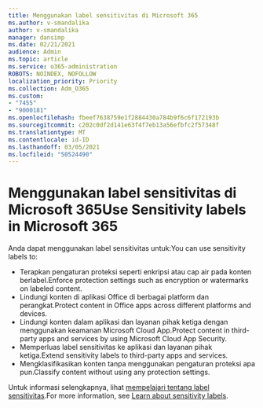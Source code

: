```yaml
---
title: Menggunakan label sensitivitas di Microsoft 365
ms.author: v-smandalika
author: v-smandalika
manager: dansimp
ms.date: 02/21/2021
audience: Admin
ms.topic: article
ms.service: o365-administration
ROBOTS: NOINDEX, NOFOLLOW
localization_priority: Priority
ms.collection: Adm_O365
ms.custom:
- "7455"
- "9000181"
ms.openlocfilehash: fbeef7638759e1f2884430a784b9f6c6f172193b
ms.sourcegitcommit: c202c0df2d141e63f4f7eb13a56efbfc2f57348f
ms.translationtype: MT
ms.contentlocale: id-ID
ms.lasthandoff: 03/05/2021
ms.locfileid: "50524490"
---
```

# <a name="use-sensitivity-labels-in-microsoft-365"></a><span data-ttu-id="8554d-102">Menggunakan label sensitivitas di Microsoft 365</span><span class="sxs-lookup"><span data-stu-id="8554d-102">Use Sensitivity labels in Microsoft 365</span></span>

<span data-ttu-id="8554d-103">Anda dapat menggunakan label sensitivitas untuk:</span><span class="sxs-lookup"><span data-stu-id="8554d-103">You can use sensitivity labels to:</span></span>
- <span data-ttu-id="8554d-104">Terapkan pengaturan proteksi seperti enkripsi atau cap air pada konten berlabel.</span><span class="sxs-lookup"><span data-stu-id="8554d-104">Enforce protection settings such as encryption or watermarks on labeled content.</span></span>
- <span data-ttu-id="8554d-105">Lindungi konten di aplikasi Office di berbagai platform dan perangkat.</span><span class="sxs-lookup"><span data-stu-id="8554d-105">Protect content in Office apps across different platforms and devices.</span></span>
- <span data-ttu-id="8554d-106">Lindungi konten dalam aplikasi dan layanan pihak ketiga dengan menggunakan keamanan Microsoft Cloud App.</span><span class="sxs-lookup"><span data-stu-id="8554d-106">Protect content in third-party apps and services by using Microsoft Cloud App Security.</span></span>
- <span data-ttu-id="8554d-107">Memperluas label sensitivitas ke aplikasi dan layanan pihak ketiga.</span><span class="sxs-lookup"><span data-stu-id="8554d-107">Extend sensitivity labels to third-party apps and services.</span></span>
- <span data-ttu-id="8554d-108">Mengklasifikasikan konten tanpa menggunakan pengaturan proteksi apa pun.</span><span class="sxs-lookup"><span data-stu-id="8554d-108">Classify content without using any protection settings.</span></span>

<span data-ttu-id="8554d-109">Untuk informasi selengkapnya, lihat [mempelajari tentang label sensitivitas](https://docs.microsoft.com/microsoft-365/compliance/sensitivity-labels).</span><span class="sxs-lookup"><span data-stu-id="8554d-109">For more information, see [Learn about sensitivity labels](https://docs.microsoft.com/microsoft-365/compliance/sensitivity-labels).</span></span>